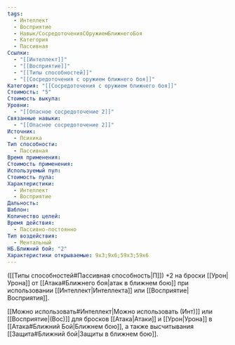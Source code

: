```yaml
---
tags:
  - Интеллект
  - Восприятие
  - Навык/СосредоточенияСОружиемБлижнегоБоя
  - Категория
  - Пассивная
Ссылки:
  - "[[Интеллект]]"
  - "[[Восприятие]]"
  - "[[Типы способностей]]"
  - "[[Сосредоточения с оружием ближнего боя]]"
Категория: "[[Сосредоточения с оружием ближнего боя]]"
Стоимость: "5"
Стоимость выкупа: 
Уровни:
  - "[[Опасное сосредоточение 2]]"
Связанные навыки:
  - "[[Опасное сосредоточение 2]]"
Источник:
  - Психика
Тип способности:
  - Пассивная
Время применения: 
Стоимость применения: 
Используемый пул: 
Стоимость пула: 
Характеристики:
  - Интеллект
  - Восприятие
Дальность: 
Шаблон: 
Количество целей: 
Время действия:
  - Пассивно-постоянно
Тип воздействия:
  - Ментальный
НБ.Ближний бой: "2"
Характеристики открываемые: 9x3;9x6;59x3;59x6
---
```

([[Типы способностей#Пассивная способность|П]]) +2 на броски  [[Урон|Урона]] от [[Атака#Ближнего боя|атак в ближнем бою]] при использовании [[Интеллект|Интеллекта]] или [[Восприятие|Восприятия]].


[[Можно использовать#Интеллект|Можно использовать (Инт)]] или [[Восприятие|(Вос)]] для бросков [[Атака|Атаки]] и [[Урон|Урона]] в [[Атака#Ближний Бой|Ближнем бою]], а также высчитывания [[Защита#Ближний бой|Защиты в ближнем бою]].
